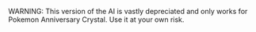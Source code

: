 WARNING: This version of the AI is vastly depreciated and only works for Pokemon Anniversary Crystal. Use it at your own risk.